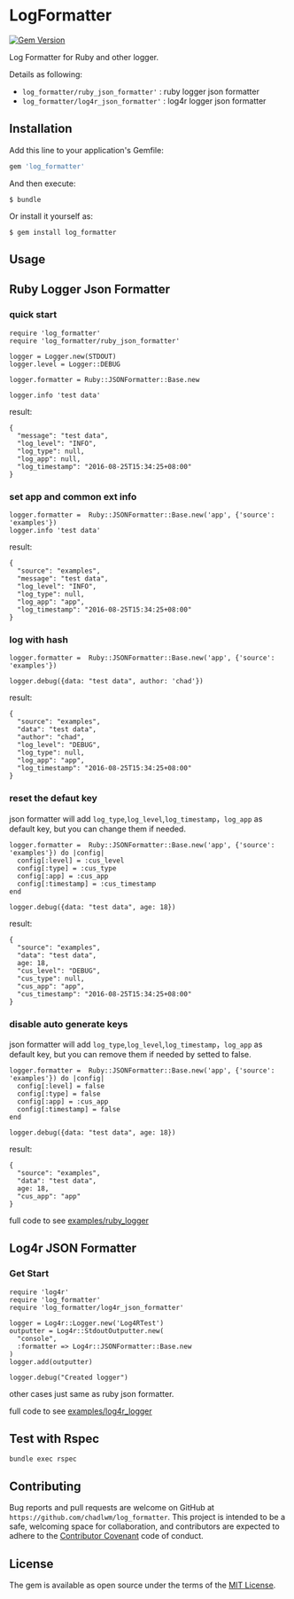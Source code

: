# LogFormatter

[![Gem Version](https://badge.fury.io/rb/log_formatter.svg)](https://badge.fury.io/rb/log_formatter)

Log Formatter for Ruby and other logger.

Details as following:

- `log_formatter/ruby_json_formatter'` : ruby logger json formatter
- `log_formatter/log4r_json_formatter'` : log4r logger json formatter

## Installation

Add this line to your application's Gemfile:

```ruby
gem 'log_formatter'
```

And then execute:

    $ bundle

Or install it yourself as:

    $ gem install log_formatter

## Usage

## Ruby Logger Json Formatter

### quick start

```
require 'log_formatter'
require 'log_formatter/ruby_json_formatter'

logger = Logger.new(STDOUT)
logger.level = Logger::DEBUG

logger.formatter = Ruby::JSONFormatter::Base.new

logger.info 'test data'
```

result:

```
{
  "message": "test data",
  "log_level": "INFO",
  "log_type": null,
  "log_app": null,
  "log_timestamp": "2016-08-25T15:34:25+08:00"
}
```

### set app and common ext info

```
logger.formatter =  Ruby::JSONFormatter::Base.new('app', {'source': 'examples'})
logger.info 'test data'
```

result:

```
{
  "source": "examples",
  "message": "test data",
  "log_level": "INFO",
  "log_type": null,
  "log_app": "app",
  "log_timestamp": "2016-08-25T15:34:25+08:00"
}
```

### log with hash

```
logger.formatter =  Ruby::JSONFormatter::Base.new('app', {'source': 'examples'})

logger.debug({data: "test data", author: 'chad'})
```

result:

```
{
  "source": "examples",
  "data": "test data",
  "author": "chad",
  "log_level": "DEBUG",
  "log_type": null,
  "log_app": "app",
  "log_timestamp": "2016-08-25T15:34:25+08:00"
}
```

### reset the defaut key

json formatter will add `log_type`,`log_level`,`log_timestamp`，`log_app` as default key, but you can change them if needed.

```
logger.formatter =  Ruby::JSONFormatter::Base.new('app', {'source': 'examples'}) do |config|
  config[:level] = :cus_level
  config[:type] = :cus_type
  config[:app] = :cus_app
  config[:timestamp] = :cus_timestamp
end

logger.debug({data: "test data", age: 18})
```

result:

```
{
  "source": "examples",
  "data": "test data",
  age: 18,
  "cus_level": "DEBUG",
  "cus_type": null,
  "cus_app": "app",
  "cus_timestamp": "2016-08-25T15:34:25+08:00"
}
```

### disable auto generate keys

json formatter will add `log_type`,`log_level`,`log_timestamp`，`log_app` as default key, but you can remove them if needed by setted to false.

```
logger.formatter =  Ruby::JSONFormatter::Base.new('app', {'source': 'examples'}) do |config|
  config[:level] = false
  config[:type] = false
  config[:app] = :cus_app
  config[:timestamp] = false
end

logger.debug({data: "test data", age: 18})
```

result:

```
{
  "source": "examples",
  "data": "test data",
  age: 18,
  "cus_app": "app"
}
```

full code to see [examples/ruby_logger](https://github.com/chadlwm/log_formatter/blob/master/examples/ruby_logger.rb)


## Log4r JSON Formatter

### Get Start

```
require 'log4r'
require 'log_formatter'
require 'log_formatter/log4r_json_formatter'

logger = Log4r::Logger.new('Log4RTest')
outputter = Log4r::StdoutOutputter.new(
  "console",
  :formatter => Log4r::JSONFormatter::Base.new
)
logger.add(outputter)

logger.debug("Created logger")
```

other cases just same as ruby json formatter.

full code to see [examples/log4r_logger](https://github.com/chadlwm/log_formatter/blob/master/examples/log4r_logger.rb)

## Test with Rspec

```
bundle exec rspec
```

## Contributing

Bug reports and pull requests are welcome on GitHub at `https://github.com/chadlwm/log_formatter`. This project is intended to be a safe, welcoming space for collaboration, and contributors are expected to adhere to the [Contributor Covenant](http://contributor-covenant.org) code of conduct.


## License

The gem is available as open source under the terms of the [MIT License](http://opensource.org/licenses/MIT).

